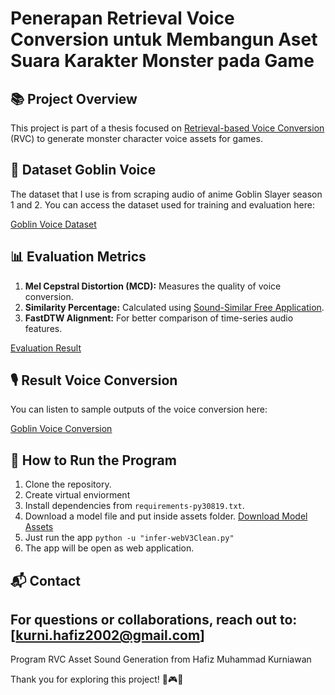 # Penerapan Retrieval Voice Conversion untuk Membangun Aset Suara Karakter Monster pada Game

## 📚 **Project Overview**
This project is part of a thesis focused on [Retrieval-based Voice Conversion](https://github.com/RVC-Project/Retrieval-based-Voice-Conversion-WebUI) (RVC) to generate monster character voice assets for games.

## 💾 **Dataset Goblin Voice**
The dataset that I use is from scraping audio of anime Goblin Slayer season 1 and 2.
You can access the dataset used for training and evaluation here:

[Goblin Voice Dataset](https://drive.google.com/file/d/1piIAGw8rPlO03f0ywvFIkJwYfYrT5Nln/view?usp=sharing)

## 📊 **Evaluation Metrics**
1. **Mel Cepstral Distortion (MCD):** Measures the quality of voice conversion.
2. **Similarity Percentage:** Calculated using [Sound-Similar Free Application](https://www.virtins.com/VT-Sound-Recognition.html).
3. **FastDTW Alignment:** For better comparison of time-series audio features.

[Evaluation Result](https://docs.google.com/spreadsheets/d/1xEwZtS5WlwOh7m7YUhbK7UmnRgZeuJvCZLxZHC6IKg4/edit?usp=sharing)

## 🎙 **Result Voice Conversion** 
You can listen to sample outputs of the voice conversion here:

[Goblin Voice Conversion](https://drive.google.com/drive/folders/1Y_J2XN6E8X2b0L_Cyd0Md5bK3nvVfNsB?usp=sharing)

## 🚀 **How to Run the Program**
1. Clone the repository.
2. Create virtual enviorment
3. Install dependencies from `requirements-py30819.txt`.
4. Download a model file and put inside assets folder. [Download Model Assets](https://drive.google.com/file/d/1pVKmRoe79pRHC_3qrr574XNogqctdRkv/view?usp=sharing)
5. Just run the app `python -u "infer-webV3Clean.py"`
6. The app will be open as web application.

## 📬 **Contact**
For questions or collaborations, reach out to: **[kurni.hafiz2002@gmail.com]**
---
Program RVC Asset Sound Generation from Hafiz Muhammad Kurniawan

Thank you for exploring this project! 🎵🎮🚀


